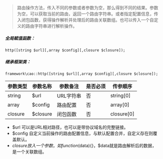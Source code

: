 <blockquote class="info"><p>路由操作方法，传入不同的参数或者参数为空，那么得到不同的结果。参数为空，可以获取当前的路由，返回一个路由字符串。或者指定配置信息，传入闭包函数，获得操作解析并处理后的路由关联数组。也可以传入一个自定义的路由字符串进行解析操作。</p></blockquote>

##### 全局赋值函数：
~~~
http([string $url][,array $config][,closure $closure]);
~~~

##### 继承框架类：
~~~
framework\cao::http([string $url][,array $config][,closure $closure]);
~~~

| 参数类型  |  参数名称  |  参数备注  |  是否必须  |  传参顺序 |
| --- | --- | --- | --- | --- |
|  string  |  $url  |  URL字符串 |  否  |  string[0] |
|  array  |  $config  |  路由配置  |  否  | array[0] |
|  closure  |  $closure  |  闭包函数  |  否  | closure[0] |

- $url 可以是URL相对路径，也可以是带协议域名的完整链接。 
- $config 自定义当前操作的路由配置信息，与默认配置合并，自定义存在则覆盖默认。
- $closure 放入一个参数，如function($data){}，$data就是路由解析后的数据，是一个关联数组。